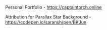 Personal Portfolio - https://captaintorch.online

Attribution for Parallax Star Background - https://codepen.io/saransh/pen/BKJun

